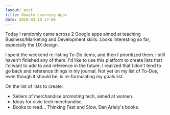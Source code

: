 ```yaml
---
layout: post
title: Google Learning Apps
date: 2018-03-19 17:00
---
```


Today I randomly came across 2 Google apps aimed at teaching Business/Marketing and Development skills.  Looks interesting so far, especially the UX design.

I spent the weekend re-listing To-Do items, and then I prioritized them.  I still haven't finished any of them.  I'd like to use this platform to create lists that I'd want to add to and reference in the future.  I realized that I don't tend to go back and reference things in my journal.  Not yet on my list of To-Dos, even though it should be, is re-formulating my goals list.

On the list of lists to create:
* Sellers of merchandise promoting tech, aimed at women.
* Ideas for civic tech merchandise.
* Books to read... Thinking Fast and Slow, Dan Ariely's books.
